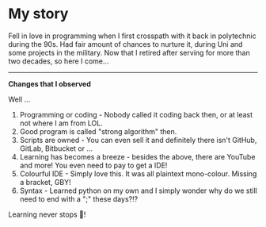 
# My story

Fell in love in programming when I first crosspath with it back in polytechnic during the 90s. Had fair amount of chances to nurture it, during Uni and some projects in the military. Now that I retired after serving for more than two decades, so here I come...

---

**Changes that I observed**

Well ... 
1. Programming or coding - Nobody called it coding back then, or at least not where I am from LOL. 
2. Good program is called "strong algorithm" then.
3. Scripts are owned - You can even sell it and definitely there isn't GitHub, GitLab, Bitbucket or ...
4. Learning has becomes a breeze - besides the above, there are YouTube and more! You even need to pay to get a IDE! 
5. Colourful IDE - Simply love this. It was all plaintext mono-colour. Missing a bracket, GBY!  
6. Syntax - Learned python on my own and I simply wonder why do we still need to end with a ";" these days?!?

Learning never stops :runner:!
